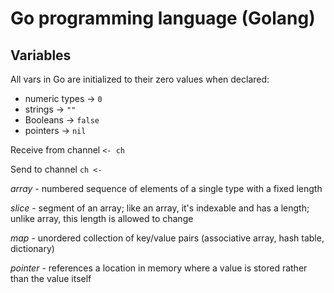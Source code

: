 # Go programming language (Golang)

## Variables

All vars in Go are initialized to their zero values when declared:

* numeric types -> `0`
* strings -> `""`
* Booleans -> `false`
* pointers -> `nil`

Receive from channel `<- ch`

Send to channel `ch <-`

*array* - numbered sequence of elements of a single type with a fixed length

*slice* - segment of an array; like an array, it's indexable and has a length; unlike array, this length is allowed to change

*map* - unordered collection of key/value pairs (associative array, hash table, dictionary)

*pointer* - references a location in memory where a value is stored rather than the value itself
